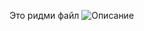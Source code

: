 Это ридми файл
![Описание](https://github.com/Moscow-State-University-Classes/Practice/Фотографии/Github/image_2023-08-28_15-18-57.png)
